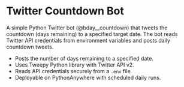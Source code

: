 # Twitter Countdown Bot

A simple Python Twitter bot (@bday__countdown) that tweets the countdown (days remaining) to a specified target date. The bot reads Twitter API credentials from environment variables and posts daily countdown tweets.


- Posts the number of days remaining to a specified date.
- Uses Tweepy Python library with Twitter API v2.
- Reads API credentials securely from a `.env` file.
- Deployable on PythonAnywhere with scheduled daily runs.



